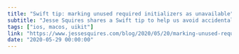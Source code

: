 ```yaml
---
title: "Swift tip: marking unused required initializers as unavailable"
subtitle: "Jesse Squires shares a Swift tip to help us avoid accidentally calling an irrelevant type initializer."
tags: ["ios, macos, uikit"]
link: "https://www.jessesquires.com/blog/2020/05/20/marking-unused-required-initializers-as-unavailable/"
date: "2020-05-29 00:00:00"
---
```


